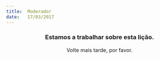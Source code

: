 ```yaml
---
title:  Moderador
date:   17/03/2017
---
```


### <center>Estamos a trabalhar sobre esta lição.</center>
<center>Volte mais tarde, por favor.</center>